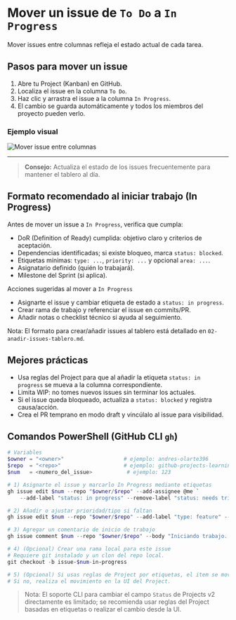 # Mover un issue de `To Do` a `In Progress`

Mover issues entre columnas refleja el estado actual de cada tarea.

## Pasos para mover un issue

1. Abre tu Project (Kanban) en GitHub.
2. Localiza el issue en la columna `To Do`.
3. Haz clic y arrastra el issue a la columna `In Progress`.
4. El cambio se guarda automáticamente y todos los miembros del proyecto pueden verlo.

### Ejemplo visual

![Mover issue entre columnas](https://docs.github.com/assets/images/help/projects/move-card-between-columns.png)

---

> **Consejo:** Actualiza el estado de los issues frecuentemente para mantener el tablero al día.

## Formato recomendado al iniciar trabajo (In Progress)

Antes de mover un issue a `In Progress`, verifica que cumpla:

- DoR (Definition of Ready) cumplida: objetivo claro y criterios de aceptación.
- Dependencias identificadas; si existe bloqueo, marca `status: blocked`.
- Etiquetas mínimas: `type: ...`, `priority: ...` y opcional `area: ...`.
- Asignatario definido (quién lo trabajará).
- Milestone del Sprint (si aplica).

Acciones sugeridas al mover a `In Progress`

- Asignarte el issue y cambiar etiqueta de estado a `status: in progress`.
- Crear rama de trabajo y referenciar el issue en commits/PR.
- Añadir notas o checklist técnico si ayuda al seguimiento.

Nota: El formato para crear/añadir issues al tablero está detallado en `02-anadir-issues-tablero.md`.

## Mejores prácticas

- Usa reglas del Project para que al añadir la etiqueta `status: in progress` se mueva a la columna correspondiente.
- Limita WIP: no tomes nuevos issues sin terminar los actuales.
- Si el issue queda bloqueado, actualiza a `status: blocked` y registra causa/acción.
- Crea el PR temprano en modo draft y vincúlalo al issue para visibilidad.

## Comandos PowerShell (GitHub CLI `gh`)

```powershell
# Variables
$owner = "<owner>"                   # ejemplo: andres-olarte396
$repo  = "<repo>"                    # ejemplo: github-projects-learning
$num   = <numero_del_issue>           # ejemplo: 123

# 1) Asignarte el issue y marcarlo In Progress mediante etiquetas
gh issue edit $num --repo "$owner/$repo" --add-assignee @me `
	--add-label "status: in progress" --remove-label "status: needs triage"

# 2) Añadir o ajustar prioridad/tipo si faltan
gh issue edit $num --repo "$owner/$repo" --add-label "type: feature" --add-label "priority: high"

# 3) Agregar un comentario de inicio de trabajo
gh issue comment $num --repo "$owner/$repo" --body "Iniciando trabajo. Plan: ..."

# 4) (Opcional) Crear una rama local para este issue
# Requiere git instalado y un clon del repo local.
git checkout -b issue-$num-in-progress

# 5) (Opcional) Si usas reglas de Project por etiquetas, el item se moverá automáticamente.
# Si no, realiza el movimiento en la UI del Project.
```

> Nota: El soporte CLI para cambiar el campo `Status` de Projects v2 directamente es limitado; se recomienda usar reglas del Project basadas en etiquetas o realizar el cambio desde la UI.
